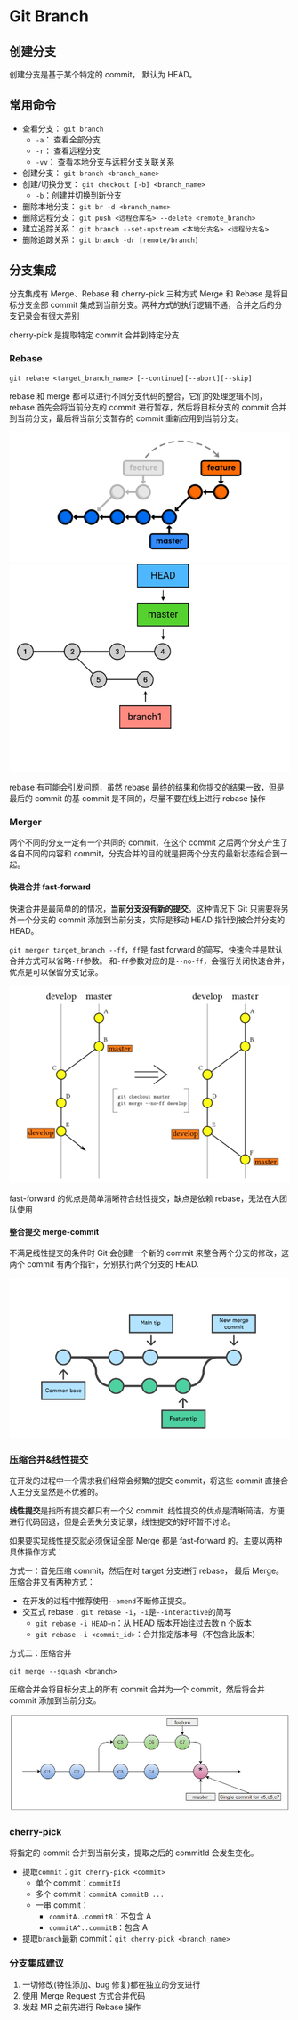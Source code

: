 # Git Branch

## 创建分支

创建分支是基于某个特定的 commit， 默认为 HEAD。

## 常用命令

- 查看分支： `git branch`
  - `-a`： 查看全部分支
  - `-r`： 查看远程分支
  - `-vv`： 查看本地分支与远程分支关联关系
- 创建分支： `git branch <branch_name>`
- 创建/切换分支： `git checkout [-b] <branch_name>`
  - `-b`：创建并切换到新分支
- 删除本地分支： `git br -d <branch_name>`
- 删除远程分支： `git push <远程仓库名> --delete <remote_branch>`
- 建立追踪关系： `git branch --set-upstream <本地分支名> <远程分支名>`
- 删除追踪关系： `git branch -dr [remote/branch]`

## 分支集成

分支集成有 Merge、Rebase 和 cherry-pick 三种方式
Merge 和 Rebase 是将目标分支全部 commit 集成到当前分支。两种方式的执行逻辑不通，合并之后的分支记录会有很大差别

cherry-pick 是提取特定 commit 合并到特定分支

### Rebase

`git rebase <target_branch_name> [--continue][--abort][--skip]`

rebase 和 merge 都可以进行不同分支代码的整合，它们的处理逻辑不同，rebase 首先会将当前分支的 commit 进行暂存，然后将目标分支的 commit 合并到当前分支，最后将当前分支暂存的 commit 重新应用到当前分支。

![git rebase](../../assets/images/git/git-rebase.png)
![git rebase](../../assets/images/git/git-rebase.gif)

rebase 有可能会引发问题，虽然 rebase 最终的结果和你提交的结果一致，但是最后的 commit 的基 commit 是不同的，尽量不要在线上进行 rebase 操作

### Merger

两个不同的分支一定有一个共同的 commit，在这个 commit 之后两个分支产生了各自不同的内容和 commit，分支合并的目的就是把两个分支的最新状态结合到一起。

#### 快进合并 fast-forward

快速合并是最简单的的情况，**当前分支没有新的提交**。这种情况下 Git 只需要将另外一个分支的 commit 添加到当前分支，实际是移动 HEAD 指针到被合并分支的 HEAD。

`git merger target_branch --ff`，`ff`是 fast forward 的简写，快速合并是默认合并方式可以省略`-ff`参数。
和`-ff`参数对应的是`--no-ff`，会强行关闭快速合并，优点是可以保留分支记录。

![快进合并](../../assets/images/git/fast-forward-merge.png)

fast-forward 的优点是简单清晰符合线性提交，缺点是依赖 rebase，无法在大团队使用

#### 整合提交 merge-commit

不满足线性提交的条件时 Git 会创建一个新的 commit 来整合两个分支的修改，这两个 commit 有两个指针，分别执行两个分支的 HEAD.

![git merge](../../assets/images/git/git-merge.png)

### 压缩合并&线性提交

在开发的过程中一个需求我们经常会频繁的提交 commit，将这些 commit 直接合入主分支显然是不优雅的。

**线性提交**是指所有提交都只有一个父 commit.
线性提交的优点是清晰简洁，方便进行代码回退，但是会丢失分支记录，线性提交的好坏暂不讨论。

如果要实现线性提交就必须保证全部 Merge 都是 fast-forward 的。主要以两种具体操作方式：

方式一：首先压缩 commit，然后在对 target 分支进行 rebase， 最后 Merge。压缩合并又有两种方式：

- 在开发的过程中推荐使用`--amend`不断修正提交。
- 交互式 rebase：`git rebase -i`，`-i`是`--interactive`的简写
  - `git rebase -i HEAD~n`：从 HEAD 版本开始往过去数 n 个版本
  - `git rebase -i <commit_id>`：合并指定版本号（不包含此版本）

方式二：压缩合并

`git merge --squash <branch>`

压缩合并会将目标分支上的所有 commit 合并为一个 commit，然后将合并 commit 添加到当前分支。

![Git Squash Merge](../../assets/images/git/git-squash-merge.png)

### cherry-pick

将指定的 commit 合并到当前分支，提取之后的 commitId 会发生变化。

- 提取`commit`：`git cherry-pick <commit>`
  - 单个 commit：`commitId`
  - 多个 commit：`commitA commitB ...`
  - 一串 commit：
    - `commitA..commitB`：不包含 A
    - `commitA^..commitB`：包含 A
- 提取`branch`最新 commit：`git cherry-pick <branch_name>`

### 分支集成建议

1. 一切修改(特性添加、bug 修复)都在独立的分支进行
2. 使用 Merge Request 方式合并代码
3. 发起 MR 之前先进行 Rebase 操作
